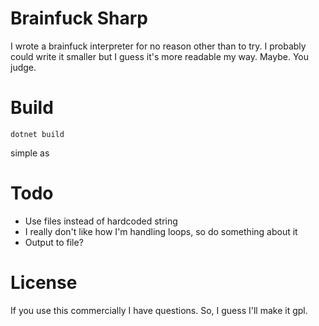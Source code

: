 # Brainfuck Sharp
I wrote a brainfuck interpreter for no reason other than to try.
I probably could write it smaller but I guess it's more readable my way. Maybe. You judge.

# Build

    dotnet build

simple as

# Todo

 - Use files instead of hardcoded string
 - I really don't like how I'm handling loops, so do something about it
 - Output to file?

# License
If you use this commercially I have questions.
So, I guess I'll make it gpl.
